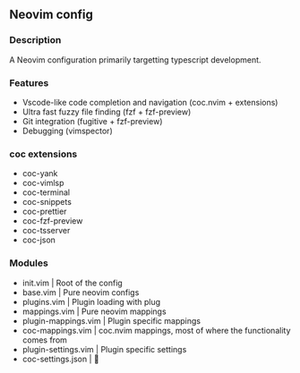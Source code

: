 ## Neovim config

### Description
A Neovim configuration primarily targetting typescript development.

### Features
- Vscode-like code completion and navigation (coc.nvim + extensions)
- Ultra fast fuzzy file finding (fzf + fzf-preview)
- Git integration (fugitive + fzf-preview)
- Debugging (vimspector)

### coc extensions
- coc-yank
- coc-vimlsp
- coc-terminal
- coc-snippets
- coc-prettier
- coc-fzf-preview
- coc-tsserver
- coc-json


### Modules
- init.vim | Root of the config
- base.vim | Pure neovim configs
- plugins.vim | Plugin loading with plug
- mappings.vim | Pure neovim mappings
- plugin-mappings.vim | Plugin specific mappings
- coc-mappings.vim | coc.nvim mappings, most of where the functionality comes from
- plugin-settings.vim | Plugin specific settings
- coc-settings.json | :wrench:

